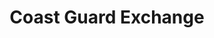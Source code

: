 ---
title: "Coast Guard Exchange"
url: /traverse-city/coast-guard-exchange/
shop: department store
---